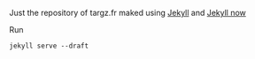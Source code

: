 Just the repository of targz.fr maked using [Jekyll](https://jekyllrb.com/) and  [Jekyll now](https://github.com/barryclark/jekyll-now)


Run 

```
jekyll serve --draft
```